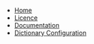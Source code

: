 - [Home](/ "SlackLogger")
- [Licence](https://github.com/SSlinky/SlackLogger/blob/master/LICENSE)
- [Documentation](docs/SlackHandler.md)
- [Dictionary Configuration](docs/dictConfig.md)